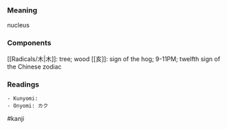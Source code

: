 ### Meaning

nucleus

### Components

[[Radicals/木|木]]: tree; wood [[亥]]: sign of the hog; 9-11PM; twelfth sign of the Chinese zodiac

### Readings

```
- Kunyomi: 
- Onyomi: カク
```

#kanji